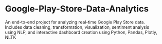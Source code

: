 # Google-Play-Store-Data-Analytics
An end-to-end project for analyzing real-time Google Play Store data. Includes data cleaning, transformation, visualization, sentiment analysis using NLP, and interactive dashboard creation using Python, Pandas, Plotly, NLTK
